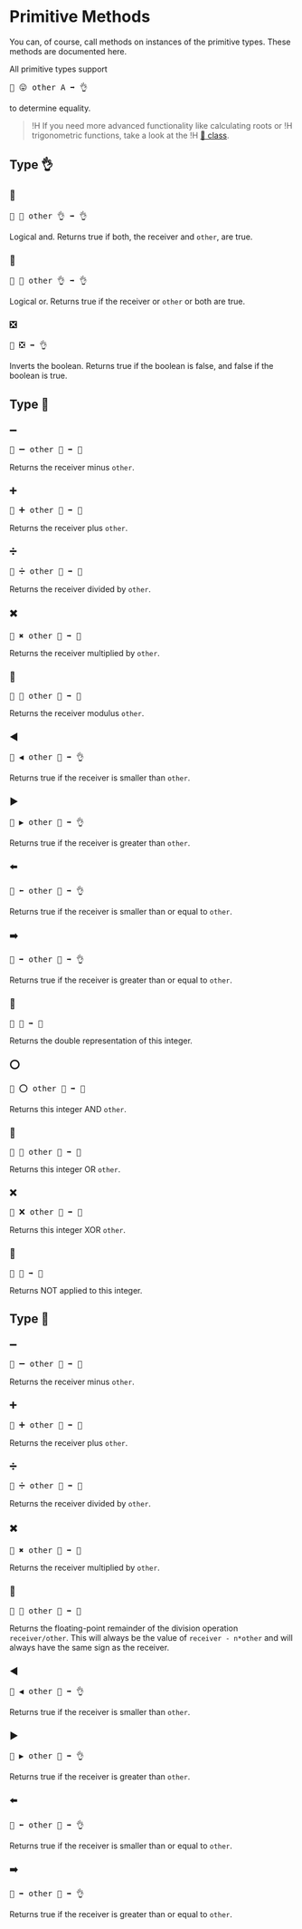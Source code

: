 # Primitive Methods

You can, of course, call methods on instances of the primitive types. These
methods are documented here.

All primitive types support

<pre>🐖 😛 other A ➡️ 👌</pre>

to determine equality.

>!H If you need more advanced functionality like calculating roots or
>!H trigonometric functions, take a look at the
>!H [🚄 class](../packages/s/t5535756964.html).

## Type 👌

<h3 class="method-emoji" id="m🎊">🎊</h3>
<pre>🐖 🎊 other 👌 ➡️ 👌</pre>

Logical and. Returns true if both, the receiver and `other`, are true.

<h3 class="method-emoji" id="m🎉">🎉</h3>
<pre>🐖 🎉 other 👌 ➡️ 👌</pre>

Logical or. Returns true if the receiver or `other` or both are true.

<h3 class="method-emoji" id="m❎">❎</h3>
<pre>🐖 ❎ ➡️ 👌</pre>

Inverts the boolean. Returns true if the boolean is false, and false if the
boolean is true.

## Type 🚂

<h3 class="method-emoji" id="m➖">➖</h3>
<pre>🐖 ➖ other 🚂 ➡️ 🚂</pre>

Returns the receiver minus `other`.

<h3 class="method-emoji" id="m➕">➕</h3>
<pre>🐖 ➕ other 🚂 ➡️ 🚂</pre>

Returns the receiver plus `other`.

<h3 class="method-emoji" id="m➗">➗</h3>
<pre>🐖 ➗ other 🚂 ➡️ 🚂</pre>

Returns the receiver divided by `other`.

<h3 class="method-emoji" id="m✖️">✖️</h3>
<pre>🐖 ✖️ other 🚂 ➡️ 🚂</pre>

Returns the receiver multiplied by `other`.

<h3 class="method-emoji" id="m🚮">🚮</h3>
<pre>🐖 🚮 other 🚂 ➡️ 🚂</pre>

Returns the receiver modulus `other`.

<h3 class="method-emoji" id="m◀️">◀️</h3>
<pre>🐖 ◀️ other 🚂 ➡️ 👌</pre>

Returns true if the receiver is smaller than `other`.

<h3 class="method-emoji" id="m▶️">▶️</h3>
<pre>🐖 ▶️ other 🚂 ➡️ 👌</pre>

Returns true if the receiver is greater than `other`.

<h3 class="method-emoji" id="m⬅️">⬅️</h3>
<pre>🐖 ⬅️ other 🚂 ➡️ 👌</pre>

Returns true if the receiver is smaller than or equal to `other`.

<h3 class="method-emoji" id="m➡️">➡️</h3>
<pre>🐖 ➡️ other 🚂 ➡️ 👌</pre>

Returns true if the receiver is greater than or equal to `other`.

<h3 class="method-emoji" id="m🚀">🚀</h3>
<pre>🐖 🚀 ➡️ 🚀</pre>

Returns the double representation of this integer.

<h3 class="method-emoji" id="m⭕️">⭕️</h3>
<pre>🐖 ⭕️ other 🚂 ➡️ 🚂</pre>

Returns this integer AND `other`.

<h3 class="method-emoji" id="m️💢️">💢️</h3>
<pre>🐖 💢 other 🚂 ➡️ 🚂</pre>

Returns this integer OR `other`.

<h3 class="method-emoji" id="m❌">❌️</h3>
<pre>🐖 ❌ other 🚂 ➡️ 🚂</pre>

Returns this integer XOR `other`.

<h3 class="method-emoji" id="m🚫">🚫️</h3>
<pre>🐖 🚫 ➡️ 🚂</pre>

Returns NOT applied to this integer.

## Type 🚀

<h3 class="method-emoji" id="m➖">➖</h3>
<pre>🐖 ➖ other 🚀 ➡️ 🚀</pre>

Returns the receiver minus `other`.

<h3 class="method-emoji" id="m➕">➕</h3>
<pre>🐖 ➕ other 🚀 ➡️ 🚀</pre>

Returns the receiver plus `other`.

<h3 class="method-emoji" id="m➗">➗</h3>
<pre>🐖 ➗ other 🚀 ➡️ 🚀</pre>

Returns the receiver divided by `other`.

<h3 class="method-emoji" id="m✖️">✖️</h3>
<pre>🐖 ✖️ other 🚀 ➡️ 🚀</pre>

Returns the receiver multiplied by `other`.

<h3 class="method-emoji" id="m🚮">🚮</h3>
<pre>🐖 🚮 other 🚀 ➡️ 🚀</pre>

Returns the floating-point remainder of the division operation `receiver/other`.
This will always be the value of `receiver - n*other` and will always have the same
sign as the receiver.

<h3 class="method-emoji" id="m◀️">◀️</h3>
<pre>🐖 ◀️ other 🚀 ➡️ 👌</pre>

Returns true if the receiver is smaller than `other`.

<h3 class="method-emoji" id="m▶️">▶️</h3>
<pre>🐖 ▶️ other 🚀 ➡️ 👌</pre>

Returns true if the receiver is greater than `other`.

<h3 class="method-emoji" id="m⬅️">⬅️</h3>
<pre>🐖 ⬅️ other 🚀 ➡️ 👌</pre>

Returns true if the receiver is smaller than or equal to `other`.

<h3 class="method-emoji" id="m➡️">➡️</h3>
<pre>🐖 ➡️ other 🚀 ➡️ 👌</pre>

Returns true if the receiver is greater than or equal to `other`.
